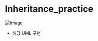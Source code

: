 # Inheritance_practice
![image](https://github.com/githyuniiee/Inheritance_practice/assets/109260733/fa3f0840-107c-422c-8a19-9e60fbd7cc2e)

- 해당 UML 구현
